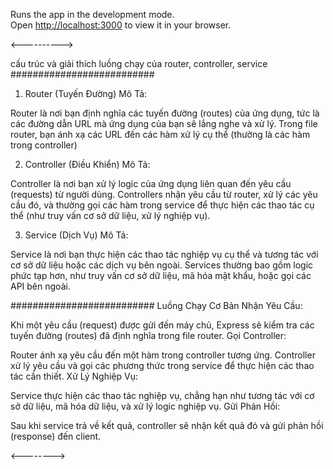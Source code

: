 
Runs the app in the development mode.\
Open [http://localhost:3000](http://localhost:3000) to view it in your browser.


<---------->

cấu trúc và giải thích luồng chạy của router, controller, service
##########################
1. Router (Tuyến Đường)
Mô Tả:

Router là nơi bạn định nghĩa các tuyến đường (routes) của ứng dụng, tức là các đường dẫn URL mà ứng dụng của bạn sẽ lắng nghe và xử lý.
Trong file router, bạn ánh xạ các URL đến các hàm xử lý cụ thể (thường là các hàm trong controller)

2. Controller (Điều Khiển)
Mô Tả:

Controller là nơi bạn xử lý logic của ứng dụng liên quan đến yêu cầu (requests) từ người dùng.
Controllers nhận yêu cầu từ router, xử lý các yêu cầu đó, và thường gọi các hàm trong service để thực hiện các thao tác cụ thể (như truy vấn cơ sở dữ liệu, xử lý nghiệp vụ).

3. Service (Dịch Vụ)
Mô Tả:

Service là nơi bạn thực hiện các thao tác nghiệp vụ cụ thể và tương tác với cơ sở dữ liệu hoặc các dịch vụ bên ngoài.
Services thường bao gồm logic phức tạp hơn, như truy vấn cơ sở dữ liệu, mã hóa mật khẩu, hoặc gọi các API bên ngoài.

##########################
Luồng Chạy Cơ Bản
Nhận Yêu Cầu:

Khi một yêu cầu (request) được gửi đến máy chủ, Express sẽ kiểm tra các tuyến đường (routes) đã định nghĩa trong file router.
Gọi Controller:

Router ánh xạ yêu cầu đến một hàm trong controller tương ứng.
Controller xử lý yêu cầu và gọi các phương thức trong service để thực hiện các thao tác cần thiết.
Xử Lý Nghiệp Vụ:

Service thực hiện các thao tác nghiệp vụ, chẳng hạn như tương tác với cơ sở dữ liệu, mã hóa dữ liệu, và xử lý logic nghiệp vụ.
Gửi Phản Hồi:

Sau khi service trả về kết quả, controller sẽ nhận kết quả đó và gửi phản hồi (response) đến client.


<-------->